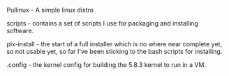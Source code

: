 Pullinux - A simple linux distro

scripts - contains a set of scripts I use for packaging and installing software.

plx-install - the start of a full installer which is no where near complete yet, so not usable yet, so far I've been sticking to the bash scripts for installing.

.config - the kernel config for building the 5.8.3 kernel to run in a VM.

